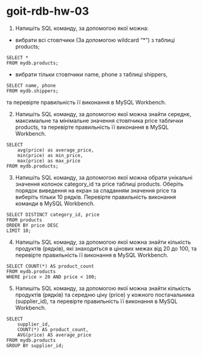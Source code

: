 # goit-rdb-hw-03

1. Напишіть SQL команду, за допомогою якої можна:
- вибрати всі стовпчики (За допомогою wildcard “*”) з таблиці products;
```
SELECT *
FROM mydb.products;
```
- вибрати тільки стовпчики name, phone з таблиці shippers,
```
SELECT name, phone
FROM mydb.shippers;
```
та перевірте правильність її виконання в MySQL Workbench.

2. Напишіть SQL команду, за допомогою якої можна знайти середнє, максимальне 
та мінімальне значення стовпчика price таблички products, 
та перевірте правильність її виконання в MySQL Workbench.
```
SELECT 
	avg(price) as average_price, 
	min(price) as min_price, 
	max(price) as max_price
FROM mydb.products;
```

3. Напишіть SQL команду, за допомогою якої можна обрати унікальні значення колонок 
category_id та price таблиці products.
Оберіть порядок виведення на екран за спаданням значення price та виберіть тільки 10 рядків. 
Перевірте правильність виконання команди в MySQL Workbench.
```
SELECT DISTINCT category_id, price
FROM products
ORDER BY price DESC
LIMIT 10;
```

4. Напишіть SQL команду, за допомогою якої можна знайти кількість продуктів (рядків), 
які знаходиться в цінових межах від 20 до 100, та перевірте правильність її виконання в MySQL Workbench.
```
SELECT COUNT(*) AS product_count
FROM mydb.products
WHERE price > 20 AND price < 100;
```

5. Напишіть SQL команду, за допомогою якої можна знайти кількість продуктів (рядків) та середню ціну (price) 
у кожного постачальника (supplier_id), та перевірте правильність її виконання в MySQL Workbench.
```
SELECT 
	supplier_id, 
	COUNT(*) AS product_count, 
	AVG(price) AS average_price
FROM mydb.products
GROUP BY supplier_id;
```
